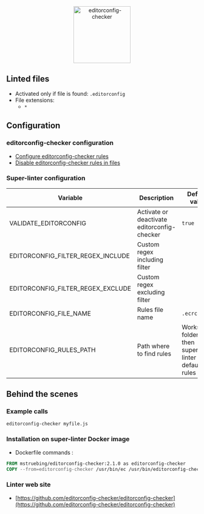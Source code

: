 <!-- markdownlint-disable MD033 MD041 -->
<!-- Generated by .automation/build.py, please do not update manually -->

<div align="center">
  <a href="https://github.com/editorconfig-checker/editorconfig-checker" target="blank" title="Visit linter Web Site">
    <img src="https://raw.githubusercontent.com/editorconfig-checker/editorconfig-checker/master/docs/logo.png" alt="editorconfig-checker" height="150px">
  </a>
</div>

## Linted files

- Activated only if file is found: `.editorconfig`
- File extensions:
  - `*`

## Configuration

### editorconfig-checker configuration

- [Configure editorconfig-checker rules](https://github.com/editorconfig-checker/editorconfig-checker#configuration)
- [Disable editorconfig-checker rules in files](https://github.com/editorconfig-checker/editorconfig-checker#excluding)

### Super-linter configuration

| Variable | Description | Default value |
| ----------------- | -------------- | -------------- |
| VALIDATE_EDITORCONFIG | Activate or deactivate editorconfig-checker | `true` |
| EDITORCONFIG_FILTER_REGEX_INCLUDE | Custom regex including filter |  |
| EDITORCONFIG_FILTER_REGEX_EXCLUDE | Custom regex excluding filter |  |
| EDITORCONFIG_FILE_NAME | Rules file name | `.ecrc` |
| EDITORCONFIG_RULES_PATH | Path where to find rules | Workspace folder, then super-linter default rules |

## Behind the scenes

### Example calls

```shell
editorconfig-checker myfile.js
```


### Installation on super-linter Docker image

- Dockerfile commands :
```dockerfile
FROM mstruebing/editorconfig-checker:2.1.0 as editorconfig-checker
COPY --from=editorconfig-checker /usr/bin/ec /usr/bin/editorconfig-checker
```


### Linter web site
- [https://github.com/editorconfig-checker/editorconfig-checker](https://github.com/editorconfig-checker/editorconfig-checker)

